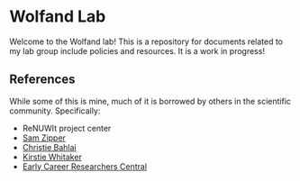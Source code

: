 # Wolfand Lab
Welcome to the Wolfand lab! This is a repository for documents related to my lab group include policies and resources. It is a work in progress!

## References
While some of this is mine, much of it is borrowed by others in the scientific community. Specifically:
- ReNUWIt project center
- [Sam Zipper](https://github.com/samzipper/HEAL-documentation)
- [Christie Bahlai](https://github.com/BahlaiLab/Policies)
- [Kirstie Whitaker](https://github.com/WhitakerLab)
- [Early Career Researchers Central](https://ecrcentral.org/)
